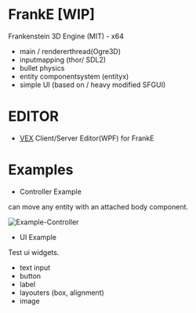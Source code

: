 # FrankE  [WIP]
Frankenstein 3D Engine (MIT) - x64
 - main / rendererthread(Ogre3D)
 - inputmapping (thor/ SDL2)
 - bullet physics
 - entity componentsystem (entityx)
 - simple UI (based on / heavy modified SFGUI)

# EDITOR
- [VEX](https://github.com/devxkh/VEX)  Client/Server Editor(WPF) for FrankE  

# Examples

- Controller Example

can move any entity with an attached body component.

![Example-Controller](https://raw.githubusercontent.com/devxkh/FrankE/master/doc/Screen_XETController.png)

- UI Example

Test ui widgets.
- text input
- button
- label
- layouters (box, alignment)
- image
